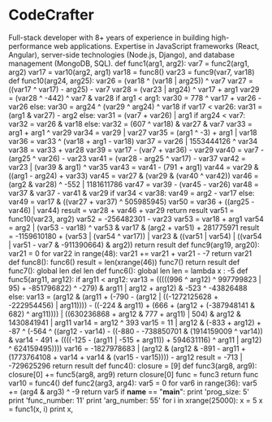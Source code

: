 # CodeCrafter
Full-stack developer with 8+ years of experience in building high-performance web applications. Expertise in JavaScript frameworks (React, Angular), server-side technologies (Node.js, Django), and database management (MongoDB, SQL).
def func1(arg1, arg2):
    var7 = func2(arg1, arg2)
    var17 = var10(arg2, arg1)
    var18 = func8()
    var23 = func9(var7, var18)
    def func10(arg24, arg25):
        var26 = (var18 ^ (var18 | arg25)) ^ var7
        var27 = ((var17 ^ var17) - arg25) - var7
        var28 = (var23 | arg24) ^ var17 + arg1
        var29 = (var28 ^ -442) ^ var7 & var28
        if arg1 < arg1:
            var30 = 778 ^ var17 + var26 - var26
        else:
            var30 = arg24 ^ (var29 ^ arg24) ^ var18
        if var17 < var26:
            var31 = (arg1 & var27) - arg2
        else:
            var31 = (var7 + var26) | arg1
        if arg24 < var7:
            var32 = var26 & var18
        else:
            var32 = (607 ^ var18) & var27 & var7
        var33 = arg1 + arg1 ^ var29
        var34 = var29 | var27
        var35 = (arg1 ^ -3) + arg1 | var18
        var36 = var33 ^ (var18 + arg1 - var18)
        var37 = var26 | 1553444126 ^ var34
        var38 = var33 + var28
        var39 = var17 - (var7 + var36) - var29
        var40 = var7 - (arg25 ^ var26) - var23
        var41 = (var28 - arg25 ^ var17) - var37
        var42 = var23 | (var39 & arg1) ^ var35
        var43 = var41 - (791 + arg1)
        var44 = var29 & ((arg1 - arg24) + var33)
        var45 = var27 & (var29 & (var40 ^ var42))
        var46 = (arg2 & var28) ^ -552 | 1181611786
        var47 = var39 - (var45 - var26)
        var48 = var37 & var37 - var41 & var29
        if var34 < var38:
            var49 = arg2 - var17
        else:
            var49 = var17 & ((var27 + var37) ^ 505985945)
        var50 = var36 + ((arg25 - var46) | var44)
        result = var28 + var46 + var29
        return result
    var51 = func10(var23, arg2)
    var52 = -256482301 - var23
    var53 = var18 + arg1
    var54 = arg2 | (var53 - var18) ^ var53 & var17 & (arg2 + var51) + 281775971
    result = -1159610180 + (var53 | (var54 ^ var17)) | var23 & ((var51 | var54) | ((var54 | var51 - var7 & -911390664) & arg2))
    return result
def func9(arg19, arg20):
    var21 = 0
    for var22 in range(48):
        var21 += var21 + var21 - -7
    return var21
def func8():
    func6()
    result = len(xrange(46))
    func7()
    return result
def func7():
    global len
    del len
def func6():
    global len
    len = lambda x : -5
def func5(arg11, arg12):
    if arg11 < arg12:
        var13 = (((((996 ^ arg12) ^ 997799823 | 95) + -851796822) ^ -279) & arg11 | arg12 + arg12) & -523 ^ -43826488
    else:
        var13 = (arg12 & (arg11 + (-790 - (arg12 | ((-1272125628 + -222954456) | arg11)))) - ((-224 & arg11) + (666 + (arg12 + (-387948141 & 682) ^ arg11)))) | ((630236868 + arg12 & 777 + arg11) | 504) & arg12 & 1430841941 | arg11
    var14 = arg12 ^ 393
    var15 = 11 | arg12 & (-833 + arg12) + -87 ^ (-564 ^ ((arg12 - var14) - ((-880 - -738850701 & (1914159009 ^ var14)) & var14 - 491 + ((((-125 - (arg11 | -515 + arg11)) + 594631116) ^ arg11 | arg12) ^ 624159495))))
    var16 = -1827978683 | (arg12 & (arg12 & -891 - arg11 + (1773764108 + var14 + var14 & (var15 - var15)))) - arg12
    result = -713 | -729625296
    return result
def func4():
    closure = [9]
    def func3(arg8, arg9):
        closure[0] += func5(arg8, arg9)
        return closure[0]
    func = func3
    return func
var10 = func4()
def func2(arg3, arg4):
    var5 = 0
    for var6 in range(36):
        var5 += (arg4 & arg3) ^ -9
    return var5
if __name__ == "__main__":
    print 'prog_size: 5'
    print 'func_number: 11'
    print 'arg_number: 55'
    for i in xrange(25000):
        x = 5
        x = func1(x, i)
        print x,
